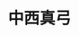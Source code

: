 ---
title: 中西真弓
avatar: https://lh3.googleusercontent.com/-KxTLai0dz24/WsblN19KVAI/AAAAAAAAEa4/Q76CfPkNp-k1HpickeaGDGFZRpAHK-0_wCE0YBhgL/s400-p/DSC06561.jpg
category: 04_B
school_year: 2
---